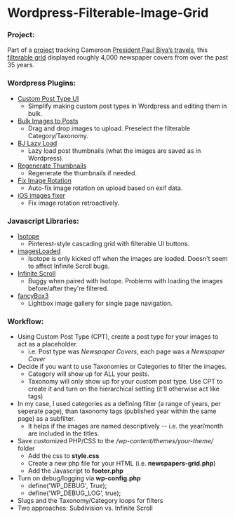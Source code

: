 # Wordpress-Filterable-Image-Grid

<h3>Project:</h3>

Part of a [project](https://www.biyascameroon.com/) tracking Cameroon [President Paul Biya’s travels](https://www.occrp.org/en/28-ccwatch/cc-watch-indepth/7653-paul-biya-cameroon-s-roaming-president), this [filterable grid](https://www.cameroundebiya.com/papers-1980s/) displayed roughly 4,000 newspaper covers from over the past 35 years.


<h3>Wordpress Plugins:</h3>

* [Custom Post Type UI](https://wordpress.org/plugins/custom-post-type-ui/)
  * Simplify making custom post types in Wordpress and editing them in bulk.
* [Bulk Images to Posts](https://wordpress.org/plugins/bulk-images-to-posts/)
  * Drag and drop images to upload. Preselect the filterable Category/Taxonomy.
* [BJ Lazy Load](https://wordpress.org/plugins/bj-lazy-load/)
  * Lazy load post thumbnails (what the images are saved as in Wordpress).
* [Regenerate Thumbnails](https://wordpress.org/plugins/regenerate-thumbnails/)
  * Regenerate the thumbnails if needed.
* [Fix Image Rotation](https://wordpress.org/plugins/fix-image-rotation/)
  * Auto-fix image rotation on upload based on exif data.
* [iOS images fixer](https://wordpress.org/plugins/ios-images-fixer/)
  * Fix image rotation retroactively.


<h3>Javascript Libraries:</h3>

* [Isotope](https://isotope.metafizzy.co/)
  * Pinterest-style cascading grid with filterable UI buttons.
* [imagesLoaded](https://masonry.desandro.com/)
  * Isotope is only kicked off when the images are loaded. Doesn't seem to affect Infinite Scroll bugs.
* [Infinite Scroll](https://infinite-scroll.com/)
  * Buggy when paired with Isotope. Problems with loading the images before/after they're filtered. 
* [fancyBox3](http://fancyapps.com/fancybox/3/)
  * Lightbox image gallery for single page navigation. 
  
<h3>Workflow:</h3>
  
* Using Custom Post Type (CPT), create a post type for your images to act as a placeholder.
  * i.e. Post type was *Newspaper Covers*, each page was a *Newspaper Cover*
* Decide if you want to use Taxonomies or Categories to filter the images.
  * Category will show up for ALL your posts.
  * Taxonomy will only show up for your custom post type. Use CPT to create it and turn on the hierarchical setting (it'll otherwise act like tags)
* In my case, I used categories as a defining filter (a range of years, per seperate page), than taxonomy tags (published year within the same page) as a subfilter.
  * It helps if the images are named descriptively -- i.e. the year/month are included in the titles.
* Save customized PHP/CSS to the */wp-content/themes/your-theme/* folder
  * Add the css to **style.css**
  * Create a new php file for your HTML (i.e. **newspapers-grid.php**)
  * Add the Javascript to **footer.php**
* Turn on debug/logging via **wp-config.php**
  * define('WP_DEBUG', True);
  * define('WP_DEBUG_LOG', true);
* Slugs and the Taxonomy/Category loops for filters
* Two approaches: Subdivision vs. Infinite Scroll


   
  

